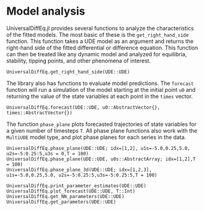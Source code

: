 # Model analysis 

UniversalDiffEq.jl provides several functions to analyze the characteristics of the fitted models. The most basic of these is the `get_right_hand_side` function. This function takes a UDE model as an argument and returns the right-hand side of the fitted differential or difference equation. This function can then be treated like any dynamic model and analyzed for equilibria, stability, tipping points, and other phenomena of interest.  

```@docs
UniversalDiffEq.get_right_hand_side(UDE::UDE)
```

The library also has functions to evaluate model predictions. The `forecast` function will run a simulation of the model starting at the initial point `u0` and returning the value of the state variables at each point in the `times` vector.  

```@docs
UniversalDiffEq.forecast(UDE::UDE, u0::AbstractVector{}, times::AbstractVector{})
```
The function `phase_plane` plots forecasted trajectories of state variables for a given number of timesteps `T`. All phase plane functions also work with the `MultiUDE` model type, and plot phase planes for each series in the data.
```@docs
UniversalDiffEq.phase_plane(UDE::UDE; idx=[1,2], u1s=-5.0,0.25,5.0, u2s=-5:0.25:5,u3s = 0,T = 100)
UniversalDiffEq.phase_plane(UDE::UDE, u0s::AbstractArray; idx=[1,2],T = 100)
UniversalDiffEq.phase_plane_3d(UDE::UDE; idx=[1,2,3], u1s=-5.0,0.25,5.0, u2s=-5:0.25:5,u3s=-5:0.25:5,T = 100)
```

```@docs
UniversalDiffEq.print_parameter_estimates(UDE::UDE)
UniversalDiffEq.plot_forecast(UDE::UDE, T::Int)
UniversalDiffEq.get_NN_parameters(UDE::UDE)
UniversalDiffEq.get_parameters(UDE::UDE)
```
